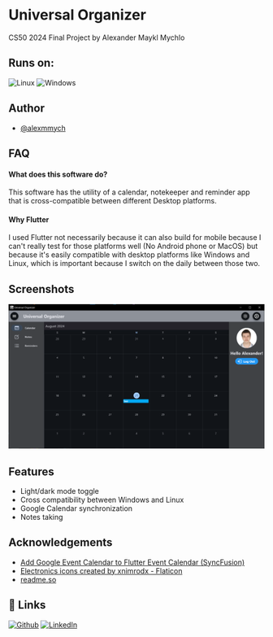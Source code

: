 
# Universal Organizer

CS50 2024 Final Project by Alexander Maykl Mychlo

## Runs on:

![Linux](https://img.shields.io/badge/Linux-FCC624?style=for-the-badge&logo=linux&logoColor=black)
![Windows](https://img.shields.io/badge/Windows-0078D6?style=for-the-badge&logo=windows&logoColor=white)
## Author

- [@alexmmych](https://github.com/alexmmych)


## FAQ

#### What does this software do?

This software has the utility of a calendar, notekeeper and reminder app that is cross-compatible between different Desktop platforms.


#### Why Flutter

I used Flutter not necessarily because it can also build for mobile because I can't really test for those platforms well (No Android phone or MacOS) but because it's easily compatible with desktop platforms like Windows and Linux, which is important because I switch on the daily between those two.


## Screenshots

![App Screenshot](resources/screenshot.png)


## Features

- Light/dark mode toggle
- Cross compatibility between Windows and Linux
- Google Calendar synchronization
- Notes taking


## Acknowledgements

 - [Add Google Event Calendar to Flutter Event Calendar (SyncFusion)](https://github.com/SyncfusionExamples/add-google-event-calendar-to-flutter-event-calendar)
 - [Electronics icons created by xnimrodx - Flaticon](https://www.flaticon.com/free-icons/electronics)
 - [readme.so](https://readme.so/)


## 🔗 Links
[![Github](https://img.shields.io/badge/github-12100E?style=for-the-badge&logo=github&logoColor=white)](https://github.com/alexmmych/)
[![LinkedIn](https://img.shields.io/badge/linkedin-0A66C2?style=for-the-badge&logo=linkedin&logoColor=white)](https://www.linkedin.com/)

